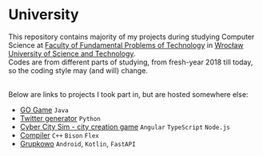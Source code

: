 # University
This repository contains majority of my projects during studying Computer Science at [Faculty of Fundamental Problems of Technology](http://wppt.pwr.edu.pl/en/) in [Wrocław University of Science and Technology](http://pwr.edu.pl/en/).</br>
Codes are from different parts of studying, from fresh-year 2018 till today, so the coding style may (and will) change.</br></br>

Below are links to projects I took part in, but are hosted somewhere else:
* [GO Game](https://github.com/Skazmen/ProjektTP) `Java`
* [Twitter generator](https://github.com/Reclocco/PYTON-SUPER-PROJEKT) `Python`
* [Cyber City Sim - city creation game](https://github.com/jerry-sky/cyber-city-sim) `Angular` `TypeScript` `Node.js`
* [Compiler](https://github.com/KamilMatejuk/Compiler) `C++` `Bison` `Flex`
* [Grupkowo](https://github.com/KamilMatejuk/Grupkowo) `Android`, `Kotlin`, `FastAPI`
